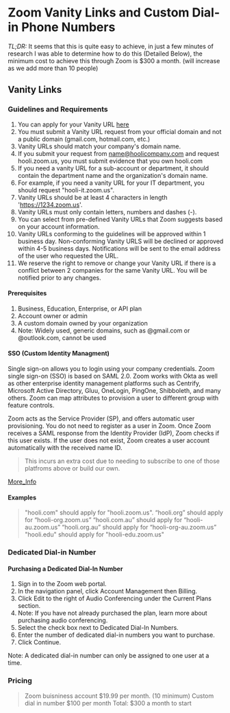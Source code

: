 # Zoom Vanity Links and Custom Dial-in Phone Numbers

_TL;DR:_ It seems that this is quite easy to achieve, in just a few minutes of research I was able to determine how to do this \(Detailed Below\), the minimum cost to achieve this through Zoom is $300 a month. \(will increase as we add more than 10 people\)

## Vanity Links

### Guidelines and Requirements

1. You can apply for your Vanity URL [here](https://zoom.us/account)
2. You must submit a Vanity URL request from your official domain and not a public domain (gmail.com, hotmail.com, etc.)
3. Vanity URLs should match your company's domain name.
4. If you submit your request from name@hoolicompany.com and request hooli.zoom.us, you must submit evidence that you own hooli.com
5. If you need a vanity URL for a sub-account or department, it should contain the department name and the organization's domain name.
6. For example, if you need a vanity URL for your IT department, you should request "hooli-it.zoom.us".
7. Vanity URLs should be at least 4 characters in length 'https://1234.zoom.us'.
8. Vanity URLs must only contain letters, numbers and dashes (-).
9. You can select from pre-defined Vanity URLs that Zoom suggests based on your account information.
10. Vanity URLs conforming to the guidelines will be approved within 1 business day. Non-conforming Vanity URLS will be declined or approved within 4-5 business days. Notifications will be sent to the email address of the user who requested the URL.
11. We reserve the right to remove or change your Vanity URL if there is a conflict between 2 companies for the same Vanity URL. You will be notified prior to any changes.

#### Prerequisites

1. Business, Education, Enterprise, or API plan
2. Account owner or admin
3. A custom domain owned by your organization
4. Note: Widely used, generic domains, such as @gmail.com or @outlook.com, cannot be used

#### SSO (Custom Identity Managment)

Single sign-on allows you to login using your company credentials. Zoom single sign-on (SSO) is based on SAML 2.0. Zoom works with Okta as well as other enterprise identity management platforms such as Centrify, Microsoft Active Directory, Gluu, OneLogin, PingOne, Shibboleth, and many others. Zoom can map attributes to provision a user to different group with feature controls.

Zoom acts as the Service Provider (SP), and offers automatic user provisioning. You do not need to register as a user in Zoom. Once Zoom receives a SAML response from the Identity Provider (IdP), Zoom checks if this user exists. If the user does not exist, Zoom creates a user account automatically with the received name ID.

> This incurs an extra cost due to needing to subscribe to one of those platfroms above or build our own.

[More_Info](https://support.zoom.us/hc/en-us/articles/201363003-Quick-start-guide-for-SSO)

#### Examples

> "hooli.com" should apply for "hooli.zoom.us".
> “hooli.org” should apply for “hooli-org.zoom.us”
> “hooli.com.au” should apply for “hooli-au.zoom.us”
> “hooli.org.au” should apply for “hooli-org-au.zoom.us”
> "hooli.edu" should apply for "hooli-edu.zoom.us"

### Dedicated Dial-in Number

#### Purchasing a Dedicated Dial-In Number

1. Sign in to the Zoom web portal.
2. In the navigation panel, click Account Management then Billing.
3. Click Edit to the right of Audio Conferencing under the Current Plans section.
4. Note: If you have not already purchased the plan, learn more about purchasing audio conferencing.
5. Select the check box next to Dedicated Dial-In Numbers.
6. Enter the number of dedicated dial-in numbers you want to purchase.
7. Click Continue.

Note: A dedicated dial-in number can only be assigned to one user at a time.

### Pricing

> Zoom buisniness account $19.99 per month. \(10 minimum\)
> Custom dial in number $100 per month
> Total: $300 a month to start
